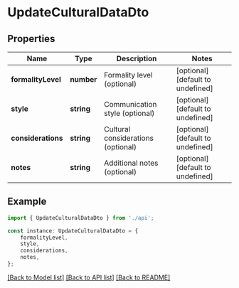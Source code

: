 # UpdateCulturalDataDto


## Properties

Name | Type | Description | Notes
------------ | ------------- | ------------- | -------------
**formalityLevel** | **number** | Formality level (optional) | [optional] [default to undefined]
**style** | **string** | Communication style (optional) | [optional] [default to undefined]
**considerations** | **string** | Cultural considerations (optional) | [optional] [default to undefined]
**notes** | **string** | Additional notes (optional) | [optional] [default to undefined]

## Example

```typescript
import { UpdateCulturalDataDto } from './api';

const instance: UpdateCulturalDataDto = {
    formalityLevel,
    style,
    considerations,
    notes,
};
```

[[Back to Model list]](../README.md#documentation-for-models) [[Back to API list]](../README.md#documentation-for-api-endpoints) [[Back to README]](../README.md)
